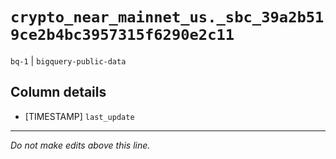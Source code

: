 # `crypto_near_mainnet_us._sbc_39a2b519ce2b4bc3957315f6290e2c11`
`bq-1` | `bigquery-public-data`

## Column details
* [TIMESTAMP] `last_update`

-------------------------------------------------------------------------------
*Do not make edits above this line.*
